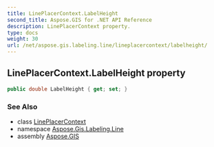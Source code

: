 ```yaml
---
title: LinePlacerContext.LabelHeight
second_title: Aspose.GIS for .NET API Reference
description: LinePlacerContext property. 
type: docs
weight: 30
url: /net/aspose.gis.labeling.line/lineplacercontext/labelheight/
---
```

## LinePlacerContext.LabelHeight property

```csharp
public double LabelHeight { get; set; }
```

### See Also

* class [LinePlacerContext](../)
* namespace [Aspose.Gis.Labeling.Line](../../lineplacercontext/)
* assembly [Aspose.GIS](../../../)


